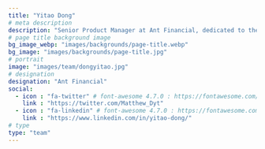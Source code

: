 ```yaml
---
title: "Yitao Dong"
# meta description
description: "Senior Product Manager at Ant Financial, dedicated to the development and implementation of cloud native middleware and PaaS products, with a passion for open source technologies."
# page title background image
bg_image_webp: "images/backgrounds/page-title.webp"
bg_image: "images/backgrounds/page-title.jpg"
# portrait
image: "images/team/dongyitao.jpg"
# designation
designation: "Ant Financial"
social:
  - icon : "fa-twitter" # font-awesome 4.7.0 : https://fontawesome.com/v4.7.0/icons/
    link : "https://twitter.com/Matthew_Dyt"
  - icon : "fa-linkedin" # font-awesome 4.7.0 : https://fontawesome.com/v4.7.0/icons/
    link : "https://www.linkedin.com/in/yitao-dong/"
# type
type: "team"
---
```


